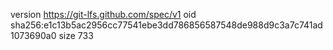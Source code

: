 version https://git-lfs.github.com/spec/v1
oid sha256:e1c13b5ac2956cc77541ebe3dd786856587548de988d9c3a7c741ad1073690a0
size 733
